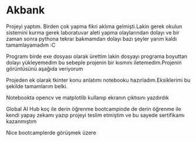 # Akbank
Projeyi yaptım.
Birden çok yapma fikri aklıma gelmişti.Lakin gerek okulun sistemini kurma gerek laboratuvar aleti yapma olaylarından dolayı ve bir zaman sonra pythona tekrar bakmamdan dolayı bazı şeyler yarım kaldı tamamlayamadım :C

Programı birde exe dosyası olarak ürettim lakin dosyayı programa boyuttan dolayı yükleyemedim bu sebeple projenin bir kısmını iletemedim.Projenin görüntüsünü aşağıda veriyorum

Projeden ek olarak tkinter konu anlatımı notebooku hazırladım.Eksiklerimi bu şekilde tamamlarım belki. 

Notebookta opencv ve matplotlib kullanıp ekranın çıktısını yazdırdık

Global AI Hub koç ile derin öğrenme bootcampinde de derin öğrenme ile kendi yapay zekamı yazıp projeyi teslim etmiştim ve bu sayede sertifikamı kazanmıştım

Nice bootcamplerde görüşmek üzere 
